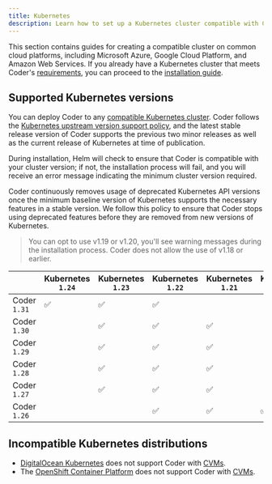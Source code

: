 ```yaml
---
title: Kubernetes
description: Learn how to set up a Kubernetes cluster compatible with Coder.
---
```


This section contains guides for creating a compatible cluster on common cloud
platforms, including Microsoft Azure, Google Cloud Platform, and Amazon Web
Services. If you already have a Kubernetes cluster that meets Coder's
[requirements](../requirements.md), you can proceed to the [installation guide].

## Supported Kubernetes versions

You can deploy Coder to any [compatible Kubernetes cluster]. Coder follows the
[Kubernetes upstream version support policy], and the latest stable release
version of Coder supports the previous two minor releases as well as the current
release of Kubernetes at time of publication.

During installation, Helm will check to ensure that Coder is compatible with
your cluster version; if not, the installation process will fail, and you will
receive an error message indicating the minimum cluster version required.

Coder continuously removes usage of deprecated Kubernetes API versions once the
minimum baseline version of Kubernetes supports the necessary features in a
stable version. We follow this policy to ensure that Coder stops using
deprecated features before they are removed from new versions of Kubernetes.

> You can opt to use v1.19 or v1.20, you'll see warning messages during the
> installation process. Coder does not allow the use of v1.18 or earlier.

<!-- markdownlint-disable -->

|              | Kubernetes `1.24` | Kubernetes `1.23` | Kubernetes `1.22` | Kubernetes `1.21` | Kubernetes `1.20` | Kubernetes `1.19` | Kubernetes `1.18` |
| ------------ | ----------------- | ----------------- | ----------------- | ----------------- | ----------------- | ----------------- | ----------------- |
| Coder `1.31` | ✅                | ✅                | ✅                |                   |                   |                   |                   |
| Coder `1.30` |                   | ✅                | ✅                | ✅                |                   |                   |                   |
| Coder `1.29` |                   | ✅                | ✅                | ✅                |                   |                   |                   |
| Coder `1.28` |                   | ✅                | ✅                | ✅                |                   |                   |                   |
| Coder `1.27` |                   | ✅                | ✅                | ✅                |                   |                   |                   |
| Coder `1.26` |                   |                   | ✅                | ✅                | ✅                |                   |                   |

[compatible kubernetes cluster]: ../requirements.md
[kubernetes upstream version support policy]:
  https://kubernetes.io/docs/setup/release/version-skew-policy/
[installation guide]: ../installation.md

<!-- markdownlint-restore -->

<children></children>

## Incompatible Kubernetes distributions

- [DigitalOcean Kubernetes](https://www.digitalocean.com/products/kubernetes/)
  does not support Coder with [CVMs](../../admin/workspace-management/cvms).
- The [OpenShift Container Platform](openshift.md) does not support Coder with
  [CVMs](../../admin/workspace-management/cvms).
